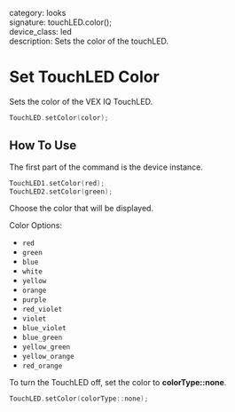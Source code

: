 category: looks  
signature: touchLED.color();  
device_class: led  
description: Sets the color of the touchLED.  

# Set TouchLED Color

Sets the color of the VEX IQ TouchLED.

```cpp
TouchLED.setColor(color);
```

## How To Use

The first part of the command is the device instance.

```cpp
TouchLED1.setColor(red);
TouchLED2.setColor(green);
```
Choose the color that will be displayed.  

Color Options:

- `red`
- `green`
- `blue`
- `white`
- `yellow`
- `orange`
- `purple`
- `red_violet`
- `violet`
- `blue_violet`
- `blue_green`
- `yellow_green`
- `yellow_orange`
- `red_orange`

To turn the TouchLED off, set the color to **colorType::none**.

```cpp
TouchLED.setColor(colorType::none);
```

<advanced>
</advanced>
